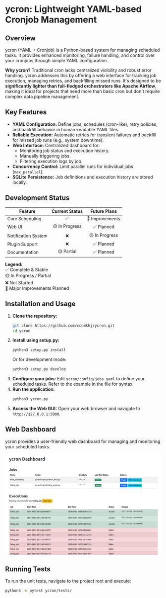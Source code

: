 # ycron: Lightweight YAML-based Cronjob Management

## Overview

ycron (YAML + Cronjob) is a Python-based system for managing scheduled tasks. It provides enhanced monitoring, failure handling, and control over your cronjobs through simple YAML configuration.

**Why ycron?** Traditional cron lacks centralized visibility and robust error handling. ycron addresses this by offering a web interface for tracking job execution, managing retries, and backfilling missed runs. It's designed to be **significantly lighter than full-fledged orchestrators like Apache Airflow**, making it ideal for projects that need more than basic cron but don't require complex data pipeline management.

## Key Features

*   **YAML Configuration:** Define jobs, schedules (cron-like), retry policies, and backfill behavior in human-readable YAML files.
*   **Reliable Execution:** Automatic retries for transient failures and backfill for missed job runs (e.g., system downtime).
*   **Web Interface:** Centralized dashboard for:
    *   Monitoring job status and execution history.
    *   Manually triggering jobs.
    *   Filtering execution logs by job.
*   **Concurrency Control:** Limit parallel runs for individual jobs (`max_parallel`).
*   **SQLite Persistence:** Job definitions and execution history are stored locally.

## Development Status

| Feature                | Current Status | Future Plans    |
|------------------------|:-------------:|:---------------:|
| Core Scheduling        | ✅            | 🚀 Improvements |
| Web UI                 | 🟡 In Progress| ✅ Planned      |
| Notification System    | ❌            | 🟡 In Progress  |
| Plugin Support         | ❌            | ✅ Planned      |
| Documentation          | 🟡 Partial    | ✅ Planned      |

**Legend:**  
✅ Complete & Stable  
🟡 In Progress / Partial  
❌ Not Started  
🚀 Major Improvements Planned

## Installation and Usage

1.  **Clone the repository:**
    ```bash
    git clone https://github.com/ccomkhj/ycron.git
    cd ycron
    ```
2.  **Install using setup.py:**
    ```bash
    python3 setup.py install
    ```
    Or for development mode:
    ```bash
    python3 setup.py develop
    ```
3.  **Configure your jobs:**
    Edit `ycron/config/jobs.yaml` to define your scheduled tasks. Refer to the example in the file for syntax.
4.  **Run the application:**
    ```bash
    python3 ycron.py
    ```
5.  **Access the Web GUI:**
    Open your web browser and navigate to `http://127.0.0.1:5000`.

## Web Dashboard

ycron provides a user-friendly web dashboard for managing and monitoring your scheduled tasks.

![Web Dashboard Demo](ycron/docs/demo.png)

## Running Tests

To run the unit tests, navigate to the project root and execute:

```bash
python3 -m pytest ycron/tests/
```